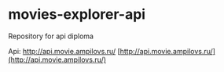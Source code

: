 # movies-explorer-api
Repository for api diploma


Api: http://api.movie.ampilovs.ru/
[http://api.movie.ampilovs.ru/](http://api.movie.ampilovs.ru/)
